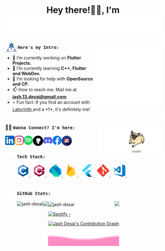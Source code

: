 
<h1 align="center"> Hey there!👋🏻, I'm </br><a href="https://github.com/jash-desai">
<img src = "https://raw.githubusercontent.com/jash-desai/jash-desai/main/MyName.svg">
</a> </h1>

<!-- <p align="middle"> <img src="https://komarev.com/ghpvc/?username=jash-desai&label=Profile%20views&color=ff4da6&style=plastic" alt="jash-desai" /> </p> -->

<img align="right" width="220px"  src="https://raw.githubusercontent.com/jash-desai/jash-desai/main/gifs/dots.gif">

<img align="left" src="https://raw.githubusercontent.com/jash-desai/jash-desai/main/gifs/developer.gif" width="40px"> <h3> `Here's my Intro:` </h3>
- 🔭  I’m currently working on <b>Flutter Projects.</b></br>
- 🌱 I’m currently learning <b>C++, Flutter and WebDev.</b></br>
- 🤔 I’m looking for help with <b>OpenSource and CP.</b></br>
- 📫 How to reach me: Mail me at <b>jash.13.desai@gmail.com</b>.</br>
- ⚡ Fun fact: If you find an account with <a href ="https://raw.githubusercontent.com/jash-desai/jash-desai/main/Labyrinth.jpeg" />Labyrinth </a> and a •!!•, it's definitely me!</br></br>



<img align="right" width="200"  src="https://raw.githubusercontent.com/jash-desai/jash-desai/main/gifs/doge.gif">

### 🤝🏻 `Wanna Connect? I'm here:`
<a href="https://www.linkedin.com/in/jade13/">
  <img align="left" alt="LinkedIn" width="30px" src="https://raw.githubusercontent.com/jash-desai/jash-desai/main/assets/linkedin.svg" />
</a>
<a href="https://instagram.com/_jade13._">
 <img align="left" alt="Instagram" width="30px" src="https://raw.githubusercontent.com/jash-desai/jash-desai/main/assets/instagram.svg" />
</a>
<a href="https://open.spotify.com/user/vvghoq1frj9jgqpgne20hkoo9">
  <img align="left" alt="Spotify" width="30px" src="https://raw.githubusercontent.com/jash-desai/jash-desai/main/assets/spotify.svg" />
</a>
<a href="https://github.com/jash-desai">
  <img align="left" alt="GitHub" width="33px" src="https://raw.githubusercontent.com/jash-desai/jash-desai/main/assets/github_original.svg" />
</a>
<a href="http://discordapp.com/users/776025704818671637">
  <img align="left" alt="Discord" width="30px" src="https://raw.githubusercontent.com/jash-desai/jash-desai/main/assets/discord.svg" />
</a>
<a href="https://www.facebook.com/jash.x.desai.13/">
  <img align="left" alt="Facebook" width="30px" src="https://raw.githubusercontent.com/jash-desai/jash-desai/main/assets/facebook.svg" />
</a>
<a href="mailto:jash.13.desai@gmail.com"/>
  <img align="left" alt="Google Mail" width="33px" src="https://raw.githubusercontent.com/jash-desai/jash-desai/main/assets/gmail.svg" />
</a>
<!-- <a href=""> -->
<!--   <img align="left" alt="Facebook" width="30px" src="https://raw.githubusercontent.com/jash-desai/jash-desai/main/assets/codechef.svg" /> -->
<!-- </a> -->
<!-- <a href=""> -->
<!--   <img align="left" alt="Facebook" width="30px" src="https://raw.githubusercontent.com/jash-desai/jash-desai/main/assets/codeforces.svg" /> -->
<!-- </a> -->
</br></br>


### <img align="left" src="https://raw.githubusercontent.com/jash-desai/jash-desai/main/gifs/bars.gif" width="38px"> `Tech Stack:`

<a href="https://www.cprogramming.com/"> <img src="https://raw.githubusercontent.com/jash-desai/jash-desai/main/assets_languages/c-original.svg" alt="c" width="40"/> </a> &nbsp;
<a href="https://www.w3schools.com/cpp/"> <img src="https://raw.githubusercontent.com/jash-desai/jash-desai/main/assets_languages/cplusplus-original.svg" alt="cplusplus" width="40"/> </a>  &nbsp;
<a href="https://dart.dev" target="_blank"> <img src="https://raw.githubusercontent.com/jash-desai/jash-desai/main/assets_languages/dartlang-icon.svg" alt="dart" width="40"/> </a>  &nbsp;
<a href="https://firebase.google.com/"> <img src="https://raw.githubusercontent.com/jash-desai/jash-desai/main/assets_languages/firebase-icon.svg" alt="firebase" width="40"/> </a>  &nbsp;
<a href="https://flutter.dev"> <img src="https://raw.githubusercontent.com/jash-desai/jash-desai/main/assets_languages/flutterio-icon.svg" alt="flutter" width="40"/> </a>  &nbsp;
<a href="https://git-scm.com/"> <img src="https://raw.githubusercontent.com/jash-desai/jash-desai/main/assets_languages/git-scm-icon.svg" alt="git" width="40"/> </a>  &nbsp;
<a href="https://code.visualstudio.com/"> <img src="https://raw.githubusercontent.com/jash-desai/jash-desai/main/assets_languages/visualstudio_code-icon.svg" alt="vs-code" width="40"/> </a>  &nbsp;
</br></br>
 
### <img align="left" src="https://raw.githubusercontent.com/jash-desai/jash-desai/main/gifs/graph-up.gif" width="38px"> `GitHub Stats:`
<img align="left" src="https://github-readme-stats.vercel.app/api/top-langs?username=jash-desai&show_icons=true&layout=compact&theme=dracula&hide_border=true&disable_animations =false&locale=en" alt="jash-desai" height="180"/>
<img align="center" src="https://github-readme-stats.vercel.app/api?username=jash-desai&show_icons=true&theme=dracula&hide_border=true&disable_animations =false&locale=en" alt="jash-desai" height="180" />
<img align="right" width="150"  src="https://raw.githubusercontent.com/jash-desai/jash-desai/main/gifs/dog.gif">
<img align="left" src = "https://github-readme-streak-stats.herokuapp.com?user=jash-desai&theme=dracula&hide_border=true" height="180" >

[![Spotify -](https://spotify-github-profile.vercel.app/api/view?uid=vvghoq1frj9jgqpgne20hkoo9&cover_image=true&theme=novatorem)](https://open.spotify.com/user/vvghoq1frj9jgqpgne20hkoo9)

<a href="https://github.com/jash-desai"><img alt="Jash Desai's Contribution Graph" src="https://activity-graph.herokuapp.com/graph?username=jash-desai&custom_title=Jash%20Desai's%20Contribution%20Graph&theme=dracula&hide_border=true&area=true&bg_color=282a36&color=ff4da6" /></a>

<!-- </br></br></br> -->
<!-- <a href="https://readme-jokes.vercel.app"><img align="center" src="https://readme-jokes.vercel.app/api?theme=dracula&hide_border=true" alt="Dev Jokes"></a> -->
<!-- ![Jokes Card](https://readme-jokes.vercel.app/api?theme=dracula&hide_border=true) -->



<!-- <img align="center" src="https://github-profile-trophy.vercel.app/?username=jash-desai&theme=dracula&row=1&column=3&margin-w=5&no-bg=false&no-frame=true"/> -->
<!-- [<p>&nbsp;<img align="center" src="https://github-readme-stats.vercel.app/api/pin?username=jash-desai&theme=dracula&hide_border=true&disable_animations=false&repo=jash-desai" alt="jash-desai" /></p>](github.com/jash-desai/jash-desai) -->

<!-- <h3>Programmer's Quote of the Day:</h3>
[![A bit of quotes](https://quotes-github-readme.vercel.app/api?type=horizontal)](https://github.com/piyushsuthar/github-readme-quotes)
 -->

<!-- <img align="center" width="30px" src ="https://www.learninpublic.org/duck.svg" > -->
<a href="https://github.com/jash-desai">
  <img align="middle" src = "https://raw.githubusercontent.com/jash-desai/jash-desai/main/bottom-footer.svg">
</a>
